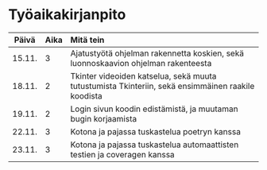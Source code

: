# Työaikakirjanpito

| Päivä | Aika | Mitä tein  |
| :----:|:-----| :-----|
| 15.11. | 3    | Ajatustyötä ohjelman rakennetta koskien, sekä luonnoskaavion ohjelman rakenteesta |
| 18.11. | 2    | Tkinter videoiden katselua, sekä muuta tutustumista Tkinteriin, sekä ensimmäinen raakile koodista |
| 19.11. | 2    | Login sivun koodin edistämistä, ja muutaman bugin korjaamista |
| 22.11. | 3    | Kotona ja pajassa tuskastelua poetryn kanssa |
| 23.11. | 3    | Kotona ja pajassa tuskastelua automaattisten testien ja coveragen kanssa |

